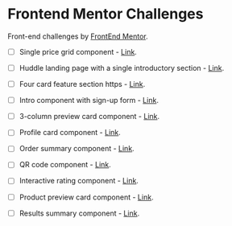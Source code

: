 # Frontend Mentor Challenges

Front-end challenges by <a href="https://www.frontendmentor.io/challenges" target="_blank" rel="noopener">FrontEnd Mentor</a>. 

- [ ] Single price grid component - <a href="https://www.frontendmentor.io/challenges/single-price-grid-component-5ce41129d0ff452fec5abbbc" target="_blank" rel="noopener">Link</a>. 
- [ ] Huddle landing page with a single introductory section - <a href="https://www.frontendmentor.io/challenges/huddle-landing-page-with-a-single-introductory-section-B_2Wvxgi0
" target="_blank" rel="noopener">Link</a>. 
- [ ] Four card feature section https - <a href="https://www.frontendmentor.io/challenges/single-price-grid-component-5ce41129d0ff452fec5abbbc" target="_blank" rel="noopener">Link</a>. 
- [ ] Intro component with sign-up form - <a href="https://www.frontendmentor.io/challenges/intro-component-with-signup-form-5cf91bd49edda32581d28fd1" target="_blank" rel="noopener">Link</a>.
- [ ] 3-column preview card component - <a href="https://www.frontendmentor.io/challenges/3column-preview-card-component-pH92eAR2" target="_blank" rel="noopener">Link</a>.
- [ ] Profile card component - <a href="https://www.frontendmentor.io/challenges/profile-card-component-cfArpWshJ" target="_blank" rel="noopener">Link</a>.
- [ ] Order summary component - <a href="https://www.frontendmentor.io/challenges/order-summary-component-QlPmajDUj" target="_blank" rel="noopener">Link</a>.
- [ ] QR code component - <a href="[https://www.frontendmentor.io/challenges/qr-code-component-iux_sIO_H]" target="_blank" rel="noopener">Link</a>.
- [ ] Interactive rating component - <a href="https://www.frontendmentor.io/challenges/interactive-rating-component-koxpeBUmI" target="_blank" rel="noopener">Link</a>.
- [ ] Product preview card component - <a href="https://www.frontendmentor.io/challenges/product-preview-card-component-GO7UmttRfa" target="_blank" rel="noopener">Link</a>.
- [ ] Results summary component - <a href="https://www.frontendmentor.io/challenges/results-summary-component-CE_K6s0maV" target="_blank" rel="noopener">Link</a>.



